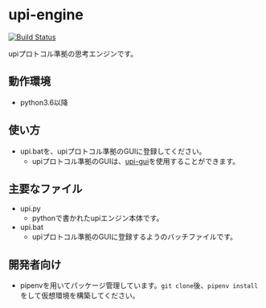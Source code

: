 # upi-engine

[![Build Status](https://travis-ci.org/TukamotoRyuzo/upi-engine.svg?branch=develop)](https://travis-ci.org/TukamotoRyuzo/upi-engine)
  
upiプロトコル準拠の思考エンジンです。  

## 動作環境

- python3.6以降

## 使い方

- upi.batを、upiプロトコル準拠のGUIに登録してください。
    - upiプロトコル準拠のGUIは、[upi-gui](https://github.com/TukamotoRyuzo/upi-gui)を使用することができます。

## 主要なファイル

- upi.py
    - pythonで書かれたupiエンジン本体です。
- upi.bat
    - upiプロトコル準拠のGUIに登録するようのバッチファイルです。

## 開発者向け

- pipenvを用いてパッケージ管理しています。`git clone`後、`pipenv install`をして仮想環境を構築してください。
